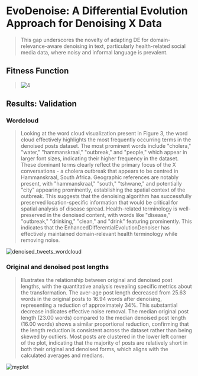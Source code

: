 # EvoDenoise: A Differential Evolution Approach for Denoising X Data 

> This gap underscores the novelty of adapting DE for domain-relevance-aware denoising in text, particularly health-related social media data, where noisy and informal language is prevalent.

## Fitness Function

> ![4](https://github.com/user-attachments/assets/d8f45665-bcd7-49f8-9cdf-53e7db17b4dc)


## Results: Validation

### Wordcloud 

>Looking at the word cloud visualization present in Figure 3, the word cloud effectively highlights the most frequently occurring terms in the denoised posts dataset. 
>The most prominent words include "cholera," "water," "hammanskraal," "outbreak," and "people," which appear in larger font sizes, indicating their higher frequency in the dataset. 
>These dominant terms clearly reflect the primary focus of the X conversations - a cholera outbreak that appears to be centred in Hammanskraal, South Africa.
>Geographic references are notably present, with "hammanskraal," "south," "tshwane," and potentially "city" appearing prominently, establishing the spatial context of the outbreak. 
>This suggests that the denoising algorithm has successfully preserved location-specific information that would be critical for spatial analysis of disease spread. 
>Health-related terminology is well-preserved in the denoised content, with words like "disease," "outbreak," "drinking," "clean," and "drink" featuring prominently. 
>This indicates that the EnhancedDifferentialEvolutionDenoiser has effectively maintained domain-relevant health terminology while removing noise.
>
![denoised_tweets_wordcloud](https://github.com/user-attachments/assets/c00f233a-0e6b-49f4-bb97-860dbb985d38)


### Original and denoised post lengths

>Illustrates the relationship between original and denoised post lengths, with the quantitative analysis revealing specific metrics about the transformation.
>The aver-age post length decreased from 25.63 words in the original posts to 16.94 words after denoising, representing a reduction of approximately 34%.
>This substantial decrease indicates effective noise removal. The median original post length (23.00 words) compared to the median denoised post length (16.00 words) shows a similar proportional reduction, confirming that the length reduction is consistent across the dataset rather than being skewed by outliers.
>Most posts are clustered in the lower left corner of the plot, indicating that the majority of posts are relatively short in both their original and denoised forms, which aligns with the calculated averages and medians.
>
![myplot](https://github.com/user-attachments/assets/75620b22-5456-427a-9824-d32c982d4fb0)
